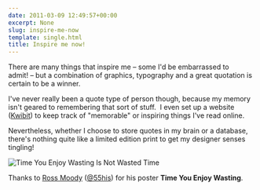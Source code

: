 ```yaml
---
date: 2011-03-09 12:49:57+00:00
excerpt: None
slug: inspire-me-now
template: single.html
title: Inspire me now!
---
```


There are many things that inspire me – some I'd be embarrassed to admit! – but a combination of graphics, typography and a great quotation is certain to be a winner.

I've never really been a quote type of person though, because my memory isn't geared to remembering that sort of stuff.  I even set up a website ([Kwibit](http://kwib.it/profile/dbushell/)) to keep track of "memorable" or inspiring things I've read online.

Nevertheless, whether I choose to store quotes in my brain or a database, there's nothing quite like a limited edition print to get my designer senses tingling!

![Time You Enjoy Wasting Is Not Wasted Time](/images/blog/2011/auohv.jpg)

Thanks to [Ross Moody](http://www.55his.com/time-you-enjoy) ([@55his](http://twitter.com/55his)) for his poster **Time You Enjoy Wasting**.

